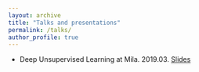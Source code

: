 ```yaml
---
layout: archive
title: "Talks and presentations"
permalink: /talks/
author_profile: true
---
```


* Deep Unsupervised Learning at Mila. 2019.03. [Slides](https://docs.google.com/presentation/d/1u5aEI6_-AAIxE9RgPWxw66egfdWsgjNY6z1IkP_7tnY/edit?usp=sharing)
